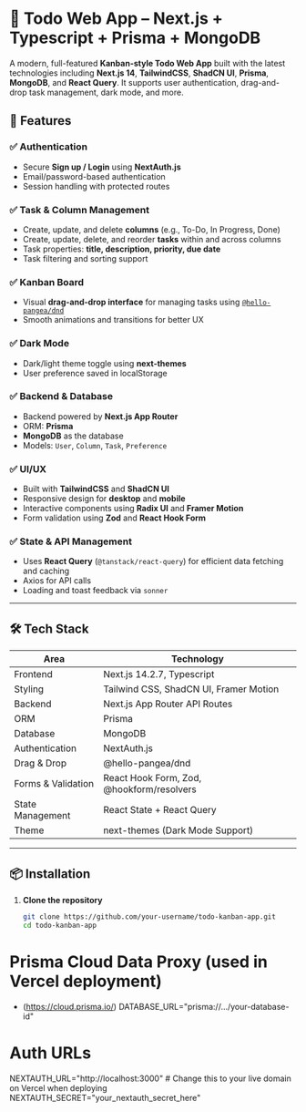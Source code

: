 # 📝 Todo Web App – Next.js + Typescript + Prisma + MongoDB

A modern, full-featured **Kanban-style Todo Web App** built with the latest technologies including **Next.js 14**, **TailwindCSS**, **ShadCN UI**, **Prisma**, **MongoDB**, and **React Query**. It supports user authentication, drag-and-drop task management, dark mode, and more.

## 🚀 Features

### ✅ Authentication
- Secure **Sign up / Login** using **NextAuth.js**
- Email/password-based authentication
- Session handling with protected routes

### ✅ Task & Column Management
- Create, update, and delete **columns** (e.g., To-Do, In Progress, Done)
- Create, update, delete, and reorder **tasks** within and across columns
- Task properties: **title, description, priority, due date**
- Task filtering and sorting support

### ✅ Kanban Board
- Visual **drag-and-drop interface** for managing tasks using [`@hello-pangea/dnd`](https://www.npmjs.com/package/@hello-pangea/dnd)
- Smooth animations and transitions for better UX

### ✅ Dark Mode
- Dark/light theme toggle using **next-themes**
- User preference saved in localStorage

### ✅ Backend & Database
- Backend powered by **Next.js App Router**
- ORM: **Prisma**
- **MongoDB** as the database
- Models: `User`, `Column`, `Task`, `Preference`

### ✅ UI/UX
- Built with **TailwindCSS** and **ShadCN UI**
- Responsive design for **desktop** and **mobile**
- Interactive components using **Radix UI** and **Framer Motion**
- Form validation using **Zod** and **React Hook Form**

### ✅ State & API Management
- Uses **React Query** (`@tanstack/react-query`) for efficient data fetching and caching
- Axios for API calls
- Loading and toast feedback via `sonner`

---

## 🛠️ Tech Stack

| Area              | Technology                                      |
|-------------------|-------------------------------------------------|
| Frontend          | Next.js 14.2.7, Typescript                      |
| Styling           | Tailwind CSS, ShadCN UI, Framer Motion          |
| Backend           | Next.js App Router API Routes                   |
| ORM               | Prisma                                          |
| Database          | MongoDB                                         |
| Authentication    | NextAuth.js                                     |
| Drag & Drop       | @hello-pangea/dnd                               |
| Forms & Validation| React Hook Form, Zod, @hookform/resolvers       |
| State Management  | React State + React Query                       |
| Theme             | next-themes (Dark Mode Support)                 |

---

## 📦 Installation

1. **Clone the repository**
   ```bash
   git clone https://github.com/your-username/todo-kanban-app.git
   cd todo-kanban-app

# Prisma Cloud Data Proxy (used in Vercel deployment)
- (https://cloud.prisma.io/)
DATABASE_URL="prisma://.../your-database-id"

# Auth URLs
NEXTAUTH_URL="http://localhost:3000"  # Change this to your live domain on Vercel when deploying
NEXTAUTH_SECRET="your_nextauth_secret_here"

